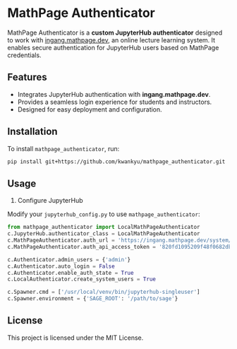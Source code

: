 # MathPage Authenticator

MathPage Authenticator is a **custom JupyterHub authenticator** designed to
work with [ingang.mathpage.dev](https://ingang.mathpage.dev), an online lecture
learning system. It enables secure authentication for JupyterHub users based on
MathPage credentials.

## Features

- Integrates JupyterHub authentication with **ingang.mathpage.dev**.
- Provides a seamless login experience for students and instructors.
- Designed for easy deployment and configuration.

## Installation

To install `mathpage_authenticator`, run:

```sh
pip install git+https://github.com/kwankyu/mathpage_authenticator.git
```

## Usage

1. Configure JupyterHub

Modify your `jupyterhub_config.py` to use `mathpage_authenticator`:

```python
from mathpage_authenticator import LocalMathPageAuthenticator
c.JupyterHub.authenticator_class = LocalMathPageAuthenticator
c.MathPageAuthenticator.auth_url = 'https://ingang.mathpage.dev/system/api/learner/check'
c.MathPageAuthenticator.auth_api_access_token = '820fd1095209f48f0682db52e40461cc2c11bac8'

c.Authenticator.admin_users = {'admin'}
c.Authenticator.auto_login = False
c.Authenticator.enable_auth_state = True
c.LocalAuthenticator.create_system_users = True

c.Spawner.cmd = ['/usr/local/venv/bin/jupyterhub-singleuser']
c.Spawner.environment = {'SAGE_ROOT': '/path/to/sage'}
```

## License

This project is licensed under the MIT License.
